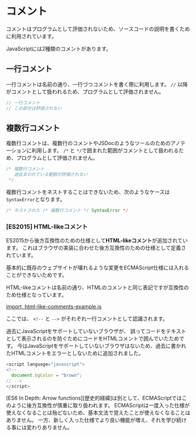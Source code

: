 # コメント

コメントはプログラムとして評価されないため、ソースコードの説明を書くために利用されています。

JavaScriptには2種類のコメントがあります。

## 一行コメント

一行コメントは名前の通り、一行づつコメントを書く際に利用します。
`//` 以降がコメントとして扱われるため、プログラムとして評価されません。

```js
// 一行コメント
// この部分は評価されない
```

## 複数行コメント

複数行コメントは、複数行のコメントやJSDocのようなツールのためのアノテーションに利用します。
`/*` と `*/`で囲まれた範囲がコメントとして扱われるため、プログラムとして評価されません。

 
```js
/* 複数行コメント
   過去まわれている範囲が評価されない
 */
```

複数行コメントをネストすることはできないため、次のようなケースは`SyntaxError`となります。
 
```js
/* ネストされた /* 複数行コメント */ SyntaxError */
```

### [ES2015] HTML-likeコメント 

ES2015から後方互換性のための仕様として**HTML-likeコメント**が追加されています。
これはブラウザの実装に合わせた後方互換性のための仕様として定義されています。

基本的に既存のウェブサイトが壊れるような変更をECMAScript仕様には入れることができないためです。

HTML-likeコメントは名前の通り、HTMLのコメントと同じ表記ですが互換性のため仕様となっています。

[import, html-like-comments-example.js](src/html-like-comments-example.js)

ここでは、 `<!--` と `-->` がそれぞれ一行コメントとして認識されます。

過去にJavaScriptをサポートしていないブラウザが、
誤ってコードをテキストとして表示されるのを防ぐためにコードをHTMLコメントで囲んでいたためです。
今はJavaScriptをサポートしていないブラウザはないため、過去に書かれたHTMLコメントをエラーとしないために追加されました。

```js
<script language="javascript">
<!--
  document.bgColor = "brown";
// -->
</script>
```

[ES6 In Depth: Arrow functions][歴史的経緯]は別として、ECMAScriptではこのように後方互換性が慎重に取り扱われます。
ECMAScriptは一度入った仕様が使えなくなることは殆どないため、基本文法で覚えたことが使えなくなることはありません。
一方、新しく入った仕様でより良い機能が増え、それを学び続ける事には変わりありません。

[Annex B (normative)]: http://www.ecma-international.org/ecma-262/6.0/#sec-additional-ecmascript-features-for-web-browsers
[ES6 In Depth: Arrow functions]: https://dev.mozilla.jp/2016/03/es6-in-depth-arrow-functions/ "ES6 In Depth: Arrow functions | Mozilla Developer Street (modest)"
